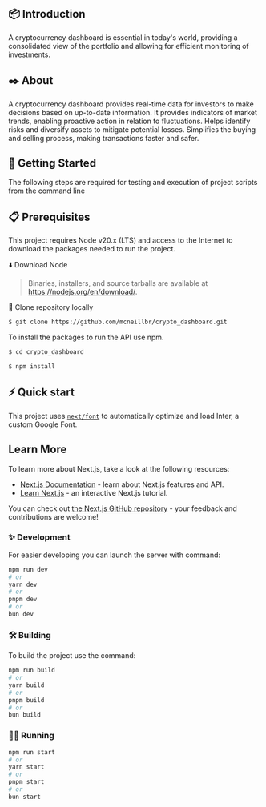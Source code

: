 ## 📦 Introduction

A cryptocurrency dashboard is essential in today's world, providing a consolidated view of the portfolio and allowing for efficient monitoring of investments.

## ✒️ About

A cryptocurrency dashboard provides real-time data for investors to make decisions based on up-to-date information.
It provides indicators of market trends, enabling proactive action in relation to fluctuations.
Helps identify risks and diversify assets to mitigate potential losses.
Simplifies the buying and selling process, making transactions faster and safer.

## 🚀 Getting Started

The following steps are required for testing and execution of project scripts from the command line

## 📋 Prerequisites

This project requires Node v20.x (LTS) and access to the Internet to download the packages needed to run the project.

⬇️ Download Node

> Binaries, installers, and source tarballs are available at https://nodejs.org/en/download/.

🐑 Clone repository locally

```bash
$ git clone https://github.com/mcneillbr/crypto_dashboard.git
```

To install the packages to run the API use npm.

```bash
$ cd crypto_dashboard

$ npm install
```

## ⚡ Quick start

This project uses [`next/font`](https://nextjs.org/docs/basic-features/font-optimization) to automatically optimize and load Inter, a custom Google Font.

## Learn More

To learn more about Next.js, take a look at the following resources:

- [Next.js Documentation](https://nextjs.org/docs) - learn about Next.js features and API.
- [Learn Next.js](https://nextjs.org/learn) - an interactive Next.js tutorial.

You can check out [the Next.js GitHub repository](https://github.com/vercel/next.js/) - your feedback and contributions are welcome!

### ✨ Development

For easier developing you can launch the server with command:

```bash
npm run dev
# or
yarn dev
# or
pnpm dev
# or
bun dev
```

### 🛠️ Building

To build the project use the command:

```bash
npm run build
# or
yarn build
# or
pnpm build
# or
bun build
```

### 🏃‍♂️ Running

```bash
npm run start
# or
yarn start
# or
pnpm start
# or
bun start
```
